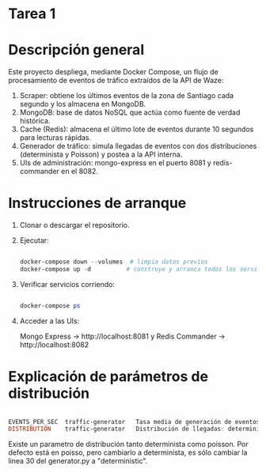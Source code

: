 # Tarea 1

# Descripción general

Este proyecto despliega, mediante Docker Compose, un flujo de procesamiento de eventos de tráfico extraídos de la API de Waze:
1.	Scraper: obtiene los últimos eventos de la zona de Santiago cada segundo y los almacena en MongoDB.
2.	MongoDB: base de datos NoSQL que actúa como fuente de verdad histórica.
3.	Cache (Redis): almacena el último lote de eventos durante 10 segundos para lecturas rápidas.
4.	Generador de tráfico: simula llegadas de eventos con dos distribuciones (determinista y Poisson) y postea a la API interna.
5.	UIs de administración: mongo-express en el puerto 8081 y redis-commander en el 8082.


# Instrucciones de arranque
1.	Clonar o descargar el repositorio.	
2.	Ejecutar:

    ```powershell
    
	docker-compose down --volumes  # limpia datos previos
	docker-compose up -d          # construye y arranca todos los servicios

    ```


3.	Verificar servicios corriendo:

    ```powershell

	docker-compose ps
	
 	```
 
4.	Acceder a las UIs:

   
	Mongo Express → http://localhost:8081 y Redis Commander → http://localhost:8082

# Explicación de parámetros de distribución
 
 ```powershell
    
EVENTS_PER_SEC	traffic-generator	Tasa media de generación de eventos por segundo (evt/s).	5
DISTRIBUTION	traffic-generator	Distribución de llegadas: deterministic o poisson.	deterministic

 ```
Existe un parametro de distribución tanto determinista como poisson.
Por defecto está en poisso, pero cambiarlo a determinista, es sólo cambiar la linea 30 del generator.py a "deterministic".

